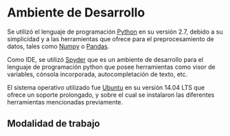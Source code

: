 # Ambiente de Desarrollo

Se utilizó el lenguaje de programación [Python](https://www.python.org/) en su versión 2.7, debido a su simplicidad y a las herramientas que ofrece para el preprocesamiento de datos, tales como [Numpy](http://www.numpy.org/) o [Pandas](http://pandas.pydata.org/).

Como IDE, se utilizó [Spyder](https://pythonhosted.org/spyder/) que es un ambiente de desarrollo para el lenguaje de programación python que posee herramientas como visor de variables, cónsola incorporada, autocompletación de texto, etc.

El sistema operativo utilizado fue [Ubuntu](http://www.ubuntu.com/) en su versión 14.04 LTS que ofrece un soporte prolongado, y sobre el cual se instalaron las diferentes herramientas mencionadas previamente.

## Modalidad de trabajo
